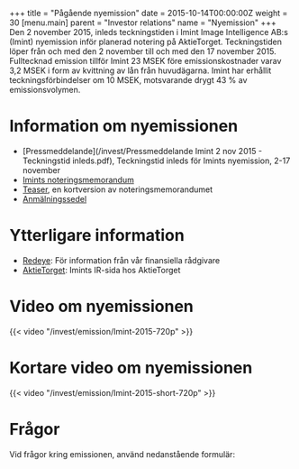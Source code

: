 +++
title = "Pågående nyemission"
date = 2015-10-14T00:00:00Z
weight = 30
[menu.main]
parent = "Investor relations"
name = "Nyemission"
+++
Den 2 november 2015, inleds teckningstiden i Imint Image Intelligence AB:s (Imint) nyemission inför planerad notering på AktieTorget. Teckningstiden löper från och med den 2 november till och med den 17 november 2015. Fulltecknad emission tillför Imint 23 MSEK före emissionskostnader varav 3,2 MSEK i form av kvittning av lån från huvudägarna. Imint har erhållit teckningsförbindelser om 10 MSEK, motsvarande drygt 43 % av emissionsvolymen.

# Information om nyemissionen

* [Pressmeddelande](/invest/Pressmeddelande Imint 2 nov 2015 - Teckningstid inleds.pdf), Teckningstid inleds för Imints nyemission, 2-17 november
* [Imints noteringsmemorandum](/invest/Imint_Memorandum_ver20151028_final.pdf)
* [Teaser](/invest/Imint_Teaser_final.pdf), en kortversion av noteringsmemorandumet
* [Anmälningssedel](/invest/imint-ipo-anmalningssedel.pdf)

# Ytterligare information
* [Redeye](http://beta.redeye.se/transactions/imint): För information från vår finansiella rådgivare
* [AktieTorget](http://www.aktietorget.se/Instrument.aspx?ID_Company=413): Imints IR-sida hos AktieTorget

# Video om nyemissionen
{{< video "/invest/emission/Imint-2015-720p" >}}

# Kortare video om nyemissionen
{{< video "/invest/emission/Imint-2015-short-720p" >}}

# Frågor
Vid frågor kring emissionen, använd nedanstående formulär:

<div class="cognito">
<script src="https://services.cognitoforms.com/s/0UaHaqFaiUmXjjCMvn0-dA"></script>
<script>Cognito.load("forms", { id: "7" });</script>
</div>
